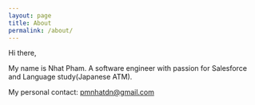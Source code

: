 ```yaml
---
layout: page
title: About
permalink: /about/
---
```


Hi there, 

My name is Nhat Pham. A software engineer with passion for Salesforce and Language study(Japanese ATM).

My personal contact: <pmnhatdn@gmail.com>
